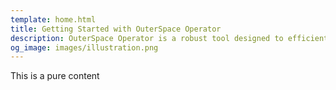 ```yaml
---
template: home.html
title: Getting Started with OuterSpace Operator
description: OuterSpace Operator is a robust tool designed to efficiently manage, deploy and operate your algorithms on Kubernetes.
og_image: images/illustration.png
---
```


This is a pure content
